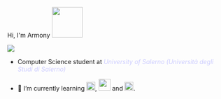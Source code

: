 <span>Hi, I'm Armony <img src="https://68.media.tumblr.com/c0df6288f72fa72b32fa9712584afcf2/tumblr_oq1wi00ac51vbdodoo1_500.gif" width="70"></span>

<img src="https://static.vecteezy.com/system/resources/thumbnails/012/634/755/small/art-deco-outline-stroke-in-golden-color-for-classy-and-luxury-style-premium-vintage-line-art-design-element-free-png.png"></span>

- Computer Science student at *<a href="https://www.unisa.it/" class="styled-link" style="text-decoration: none; color: #CCCCFF; font-weight: none;">University of Salerno (Università degli Studi di Salerno)</a>*

- 🌱 I’m currently learning <img src="https://upload.wikimedia.org/wikipedia/commons/thumb/1/18/C_Programming_Language.svg/1200px-C_Programming_Language.svg.png" width="20"></span>, <img src="https://upload.wikimedia.org/wikipedia/commons/thumb/6/61/HTML5_logo_and_wordmark.svg/512px-HTML5_logo_and_wordmark.svg.png" width="27"></span> and <img src="https://upload.wikimedia.org/wikipedia/commons/thumb/d/d5/CSS3_logo_and_wordmark.svg/1200px-CSS3_logo_and_wordmark.svg.png" width="20"></span>.

<!---
ArmonyWhite/ArmonyWhite is a ✨ special ✨ repository because its `README.md` (this file) appears on your GitHub profile.
You can click the Preview link to take a look at your changes.
--->
